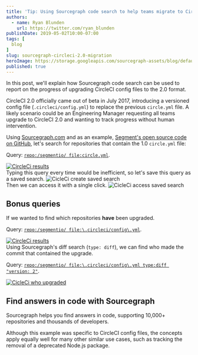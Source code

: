```yaml
---
title: 'Tip: Using Sourcegraph code search to help teams migrate to CircleCI 2.0'
authors:
  - name: Ryan Blunden
    url: https://twitter.com/ryan_blunden
publishDate: 2019-05-02T10:00-07:00
tags: [
  blog
]
slug: sourcegraph-circleci-2.0-migration
heroImage: https://storage.googleapis.com/sourcegraph-assets/blog/default_hero_social.png
published: true
---
```


In this post, we'll explain how Sourcegraph code search can be used to report on the progress of upgrading CircleCI config files to the 2.0 format.

CircleCI 2.0 officially came out of beta in July 2017, introducing a versioned config file (`.circleci/config.yml`) to replace the previous `circle.yml` file. A likely scenario could be an Engineering Manager requesting all teams upgrade to CircleCI 2.0 and wanting to track progress without human intervention.

Using [Sourcegraph.com](https://sourcegraph.com/) and as an example, [Segment's open source code on GitHub](https://github.com/segmentio), let's search for repositories that contain the 1.0 `circle.yml` file:

<div className="text-center" style={{marginBottom: '-1rem'}}>

  Query: [`repo:/segmentio/ file:circle.yml`](https://sourcegraph.com/search?q=repo:/segmentio/+file:circle.yml).

</div>

<a href="https://sourcegraph.com/search?q=repo:/segmentio/+file:circle.yml">
  <img src="https://about.sourcegraph.com/blog/circleci-results.png" alt="CircleCi results" />
</a>

<div style={{marginTop:'2rem'}}>
  Typing this query every time would be inefficient, so let's save this query as a saved search.
  <img src="https://about.sourcegraph.com/blog/circleci-create-saved-search.png" alt="CicleCi create saved search"/>
</div>

<div style={{marginTop:'2rem'}}>
  Then we can access it with a single click.
  <img src="https://about.sourcegraph.com/blog/circleci-access-saved-search.png" alt="CicleCi access saved search"/>
</div>

## Bonus queries

If we wanted to find which repositories **have** been upgraded.

<div className="text-center" style={{marginBottom: '-1rem'}}>

Query: [`repo:/segmentio/ file:\.circleci/config\.yml`](https://sourcegraph.com/search?q=repo:/segmentio/+file:%5C.circleci/config%5C.yml).

</div>

<div className="text-center">
  <a href="https://sourcegraph.com/search?q=repo:/segmentio/+file:circle.yml">
    <img src="https://about.sourcegraph.com/blog/circleci-results.png" alt="CircleCi results"/>
  </a>
</div>

<div tyle={{marginTop:'2rem'}}>
  Using Sourcegraph's diff search (<code>type: diff</code>), we can find who made the commit that contained the upgrade.
</div>

<div className="text-center" style={{marginBottom: '-1rem'}}>

  Query: [`repo:/segmentio/ file:\.circleci/config\.yml type:diff "version: 2"`](https://sourcegraph.com/search?q=repo:/segmentio/+file:%5C.circleci/config%5C.yml+type:diff+%22version:+2%22).

</div>

<a href="https://sourcegraph.com/search?q=repo:/segmentio/+file:circle.yml">
  <img src="https://about.sourcegraph.com/blog/circleci-who-upgraded.png" alt="CicleCi who upgraded" />
</a>

## Find answers in code with Sourcegraph

Sourcegraph helps you find answers in code, supporting 10,000+ repositories and thousands of developers.

Although this example was specific to CircleCI config files, the concepts apply equally well for many other similar use cases, such as tracking the removal of a deprecated Node.js package.

<style>
{`
  .blog-post__body img { border: none; }
  .blog-post__body code { font-size: 0.9rem; }
`}
</style>
